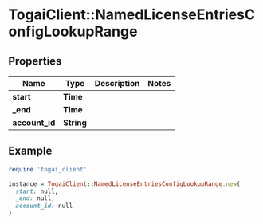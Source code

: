 # TogaiClient::NamedLicenseEntriesConfigLookupRange

## Properties

| Name | Type | Description | Notes |
| ---- | ---- | ----------- | ----- |
| **start** | **Time** |  |  |
| **_end** | **Time** |  |  |
| **account_id** | **String** |  |  |

## Example

```ruby
require 'togai_client'

instance = TogaiClient::NamedLicenseEntriesConfigLookupRange.new(
  start: null,
  _end: null,
  account_id: null
)
```

